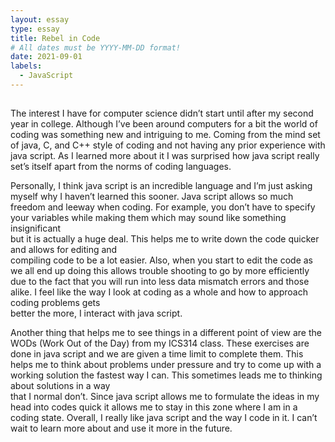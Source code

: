 ```yaml
---
layout: essay
type: essay
title: Rebel in Code
# All dates must be YYYY-MM-DD format!
date: 2021-09-01
labels:
  - JavaScript 
---
```

## 
  The interest I have for computer science didn’t start until after my second year in college.
Although I’ve been around computers for a bit the world of coding was something new and intriguing to 
me. Coming from the mind set of java, C, and C++ style of coding and not having any prior experience 
with java script. As I learned more about it I was surprised how java script really set’s itself apart from
the norms of coding languages. 

  Personally, I think java script is an incredible language and I’m just asking myself why I haven’t
learned this sooner. Java script allows so much freedom and leeway when coding. For example, you
don’t have to specify your variables while making them which may sound like something insignificant  
but it is actually a huge deal. This helps me to write down the code quicker and allows for editing and  
compiling code to be a lot easier. Also, when you start to edit the code as we all end up doing this allows 
trouble shooting to go by more efficiently due to the fact that you will run into less data mismatch errors
and those alike. I feel like the way I look at coding as a whole and how to approach coding problems gets   
better the more, I interact with java script.  
  
  Another thing that helps me to see things in a different point of view are the WODs (Work Out
of the Day) from my ICS314 class. These exercises are done in java script and we are given a time limit to 
complete them. This helps me to think about problems under pressure and try to come up with a  
working solution the fastest way I can. This sometimes leads me to thinking about solutions in a way  
that I normal don’t. Since java script allows me to formulate the ideas in my head into codes quick it 
allows me to stay in this zone where I am in a coding state. Overall, I really like java script and the way I 
code in it. I can’t wait to learn more about and use it more in the future. 
